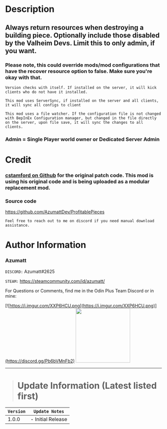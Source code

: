 # Description

## Always return resources when destroying a building piece. Optionally include those disabled by the Valheim Devs. Limit this to only admin, if you want.

### Please note, this could override mods/mod configurations that have the recover resource option to false. Make sure you're okay with that.

`Version checks with itself. If installed on the server, it will kick clients who do not have it installed.`

`This mod uses ServerSync, if installed on the server and all clients, it will sync all configs to client`

`This mod uses a file watcher. If the configuration file is not changed with BepInEx Configuration manager, but changed in the file directly on the server, upon file save, it will sync the changes to all clients.`

### Admin = Single Player world owner or Dedicated Server Admin






# Credit
### [cstamford on Github](https://github.com/cstamford) for the original patch code. This mod is using his original code and is being uploaded as a modular replacement mod.


### Source code
https://github.com/AzumattDev/ProfitablePieces

`Feel free to reach out to me on discord if you need manual download assistance.`


# Author Information

### Azumatt

`DISCORD:` Azumatt#2625

`STEAM:` https://steamcommunity.com/id/azumatt/

For Questions or Comments, find me in the Odin Plus Team Discord or in mine:

[![https://i.imgur.com/XXP6HCU.png](https://i.imgur.com/XXP6HCU.png)](https://discord.gg/Pb6bVMnFb2)
<a href="https://discord.gg/pdHgy6Bsng"><img src="https://i.imgur.com/Xlcbmm9.png" href="https://discord.gg/pdHgy6Bsng" width="175" height="175"></a>
***

> # Update Information (Latest listed first)

| `Version` | `Update Notes`    |
|-----------|-------------------|
| 1.0.0     | - Initial Release |
